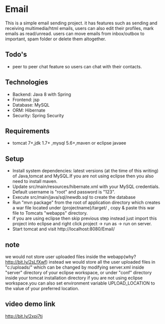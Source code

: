 # Email
This is a simple email sending project. it has features such as sending and receiving multimedia/html emails, users can also edit their profiles, mark emails as read/unread. users can move emails from inbox/outbox to important, spam folder or delete them altogether. 

## Todo's
* peer to peer chat feature so users can chat with their contacts.

## Technologies
* Backend: Java 8 with Spring
* Frontend: jsp
* Database: MySQL
* ORM: Hibernate
* Security: Spring Security

## Requirements
* tomcat 7+,jdk 1.7+ ,mysql 5.6+,maven or eclipse javaee

## Setup
* Install system dependencies: latest versions (at the time of this writing) of Java,tomcat and MySQL.If you are not using eclipse
  then you also need to install maven.
* Update src/main/resources/hibernate.xml with your MySQL credentials. Default username is "root" and password is "123".
* Execute src/main/java/sql/newdb.sql to create the database
* Run "mvn package" from the root of application directory which creates a war file located under {projectname}/target/ ,
  copy & paste this war file to Tomcats "webapps" directory.
* if you are using eclipse then skip previous step instead just import this project into eclipse and right click project -> run as -> run     on server.
* Start tomcat and visit http://localhost:8080/Email/

## note
we would not store user uploaded files inside the webapp(why? http://bit.ly/2sLfXwf) instead we would store all the user uploaded files in "c:/uploads/" which can be changed by modifying server.xml inside "server" directory of your eclipse workspace, or under "conf" directory inside your tomcat installation directory if you are not using eclipse workspace.you can also set environment variable UPLOAD_LOCATION to the value of your preferred location.

## video demo link
http://bit.ly/2xpj7ti
